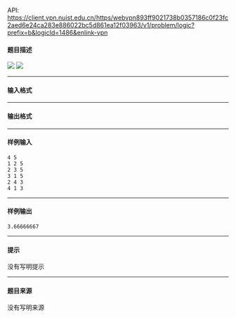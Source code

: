 API: https://client.vpn.nuist.edu.cn/https/webvpn893ff9021738b0357186c0f23fc2aed6e24ca283e886022bc5d861ea12f03963/v1/problem/logic?prefix=b&logicId=1486&enlink-vpn

#### 题目描述

![](../file/1486_0.jpg) ![](../file/1486_1.jpg)

---

#### 输入格式

---

#### 输出格式

---

#### 样例输入
```
4 5
1 2 5
2 3 5
3 1 5
2 4 3
4 1 3
```

---

#### 样例输出
```
3.66666667
```

---

#### 提示

没有写明提示

---

#### 题目来源

没有写明来源